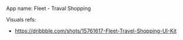 
App name: Fleet - Traval Shopping

Visuals refs:
- https://dribbble.com/shots/15761617-Fleet-Travel-Shopping-UI-Kit
